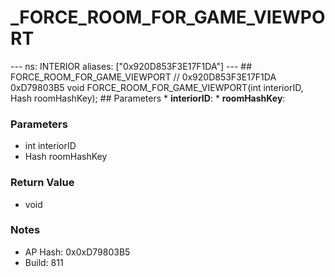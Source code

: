 # _FORCE_ROOM_FOR_GAME_VIEWPORT

--- ns: INTERIOR aliases: ["0x920D853F3E17F1DA"] --- ## FORCE_ROOM_FOR_GAME_VIEWPORT  // 0x920D853F3E17F1DA 0xD79803B5 void FORCE_ROOM_FOR_GAME_VIEWPORT(int interiorID, Hash roomHashKey);   ## Parameters * **interiorID**: * **roomHashKey**:

### Parameters
* int interiorID
* Hash roomHashKey

### Return Value
* void

### Notes
* AP Hash: 0x0xD79803B5
* Build: 811


